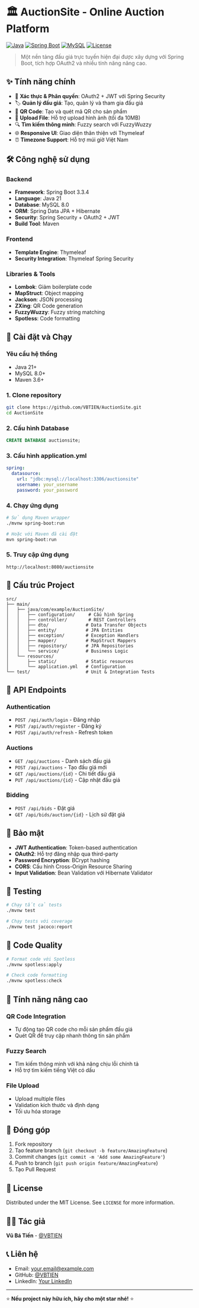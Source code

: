 # 🏛️ AuctionSite - Online Auction Platform

[![Java](https://img.shields.io/badge/Java-21-orange.svg)](https://openjdk.java.net/projects/jdk/21/)
[![Spring Boot](https://img.shields.io/badge/Spring%20Boot-3.3.4-brightgreen.svg)](https://spring.io/projects/spring-boot)
[![MySQL](https://img.shields.io/badge/MySQL-8.0-blue.svg)](https://www.mysql.com/)
[![License](https://img.shields.io/badge/License-MIT-yellow.svg)](LICENSE)

> Một nền tảng đấu giá trực tuyến hiện đại được xây dựng với Spring Boot, tích hợp OAuth2 và nhiều tính năng nâng cao.

## ✨ Tính năng chính

- 🔐 **Xác thực & Phân quyền**: OAuth2 + JWT với Spring Security
- 🏷️ **Quản lý đấu giá**: Tạo, quản lý và tham gia đấu giá
- 📱 **QR Code**: Tạo và quét mã QR cho sản phẩm
- 📁 **Upload File**: Hỗ trợ upload hình ảnh (tối đa 10MB)
- 🔍 **Tìm kiếm thông minh**: Fuzzy search với FuzzyWuzzy
- 🌐 **Responsive UI**: Giao diện thân thiện với Thymeleaf
- ⏰ **Timezone Support**: Hỗ trợ múi giờ Việt Nam

## 🛠️ Công nghệ sử dụng

### Backend
- **Framework**: Spring Boot 3.3.4
- **Language**: Java 21
- **Database**: MySQL 8.0
- **ORM**: Spring Data JPA + Hibernate
- **Security**: Spring Security + OAuth2 + JWT
- **Build Tool**: Maven

### Frontend
- **Template Engine**: Thymeleaf
- **Security Integration**: Thymeleaf Spring Security

### Libraries & Tools
- **Lombok**: Giảm boilerplate code
- **MapStruct**: Object mapping
- **Jackson**: JSON processing
- **ZXing**: QR Code generation
- **FuzzyWuzzy**: Fuzzy string matching
- **Spotless**: Code formatting

## 🚀 Cài đặt và Chạy

### Yêu cầu hệ thống
- Java 21+
- MySQL 8.0+
- Maven 3.6+

### 1. Clone repository
```bash
git clone https://github.com/VBTIEN/AuctionSite.git
cd AuctionSite
```

### 2. Cấu hình Database
```sql
CREATE DATABASE auctionsite;
```

### 3. Cấu hình application.yml
```yaml
spring:
  datasource:
    url: "jdbc:mysql://localhost:3306/auctionsite"
    username: your_username
    password: your_password
```

### 4. Chạy ứng dụng
```bash
# Sử dụng Maven wrapper
./mvnw spring-boot:run

# Hoặc với Maven đã cài đặt
mvn spring-boot:run
```

### 5. Truy cập ứng dụng
```
http://localhost:8080/auctionsite
```

## 📁 Cấu trúc Project

```
src/
├── main/
│   ├── java/com/example/AuctionSite/
│   │   ├── configuration/     # Cấu hình Spring
│   │   ├── controller/        # REST Controllers
│   │   ├── dto/              # Data Transfer Objects
│   │   ├── entity/           # JPA Entities
│   │   ├── exception/        # Exception Handlers
│   │   ├── mapper/           # MapStruct Mappers
│   │   ├── repository/       # JPA Repositories
│   │   └── service/          # Business Logic
│   └── resources/
│       ├── static/           # Static resources
│       └── application.yml   # Configuration
└── test/                     # Unit & Integration Tests
```

## 🔧 API Endpoints

### Authentication
- `POST /api/auth/login` - Đăng nhập
- `POST /api/auth/register` - Đăng ký
- `POST /api/auth/refresh` - Refresh token

### Auctions
- `GET /api/auctions` - Danh sách đấu giá
- `POST /api/auctions` - Tạo đấu giá mới
- `GET /api/auctions/{id}` - Chi tiết đấu giá
- `PUT /api/auctions/{id}` - Cập nhật đấu giá

### Bidding
- `POST /api/bids` - Đặt giá
- `GET /api/bids/auction/{id}` - Lịch sử đặt giá

## 🔐 Bảo mật

- **JWT Authentication**: Token-based authentication
- **OAuth2**: Hỗ trợ đăng nhập qua third-party
- **Password Encryption**: BCrypt hashing
- **CORS**: Cấu hình Cross-Origin Resource Sharing
- **Input Validation**: Bean Validation với Hibernate Validator

## 🧪 Testing

```bash
# Chạy tất cả tests
./mvnw test

# Chạy tests với coverage
./mvnw test jacoco:report
```

## 📝 Code Quality

```bash
# Format code với Spotless
./mvnw spotless:apply

# Check code formatting
./mvnw spotless:check
```

## 🌟 Tính năng nâng cao

### QR Code Integration
- Tự động tạo QR code cho mỗi sản phẩm đấu giá
- Quét QR để truy cập nhanh thông tin sản phẩm

### Fuzzy Search
- Tìm kiếm thông minh với khả năng chịu lỗi chính tả
- Hỗ trợ tìm kiếm tiếng Việt có dấu

### File Upload
- Upload multiple files
- Validation kích thước và định dạng
- Tối ưu hóa storage

## 🤝 Đóng góp

1. Fork repository
2. Tạo feature branch (`git checkout -b feature/AmazingFeature`)
3. Commit changes (`git commit -m 'Add some AmazingFeature'`)
4. Push to branch (`git push origin feature/AmazingFeature`)
5. Tạo Pull Request

## 📄 License

Distributed under the MIT License. See `LICENSE` for more information.

## 👨‍💻 Tác giả

**Vũ Bá Tiến** - [@VBTIEN](https://github.com/VBTIEN)

## 📞 Liên hệ

- Email: your.email@example.com
- GitHub: [@VBTIEN](https://github.com/VBTIEN)
- LinkedIn: [Your LinkedIn](https://linkedin.com/in/yourprofile)

---

⭐ **Nếu project này hữu ích, hãy cho một star nhé!** ⭐
